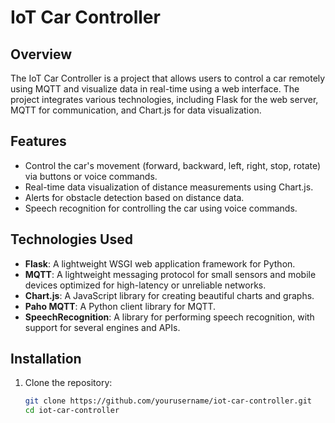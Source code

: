 # IoT Car Controller

## Overview
The IoT Car Controller is a project that allows users to control a car remotely using MQTT and visualize data in real-time using a web interface. The project integrates various technologies, including Flask for the web server, MQTT for communication, and Chart.js for data visualization.

## Features
- Control the car's movement (forward, backward, left, right, stop, rotate) via buttons or voice commands.
- Real-time data visualization of distance measurements using Chart.js.
- Alerts for obstacle detection based on distance data.
- Speech recognition for controlling the car using voice commands.

## Technologies Used
- **Flask**: A lightweight WSGI web application framework for Python.
- **MQTT**: A lightweight messaging protocol for small sensors and mobile devices optimized for high-latency or unreliable networks.
- **Chart.js**: A JavaScript library for creating beautiful charts and graphs.
- **Paho MQTT**: A Python client library for MQTT.
- **SpeechRecognition**: A library for performing speech recognition, with support for several engines and APIs.

## Installation
1. Clone the repository:
   ```bash
   git clone https://github.com/yourusername/iot-car-controller.git
   cd iot-car-controller
